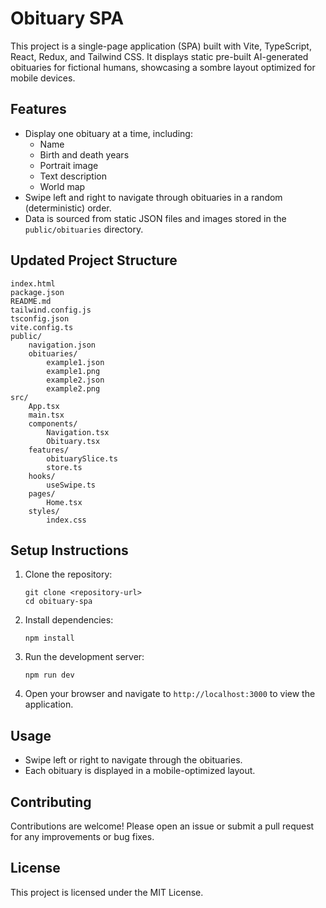 # Obituary SPA

This project is a single-page application (SPA) built with Vite, TypeScript, React, Redux, and Tailwind CSS. It displays static pre-built AI-generated obituaries for fictional humans, showcasing a sombre layout optimized for mobile devices.

## Features

- Display one obituary at a time, including:
  - Name
  - Birth and death years
  - Portrait image
  - Text description
  - World map
- Swipe left and right to navigate through obituaries in a random (deterministic) order.
- Data is sourced from static JSON files and images stored in the `public/obituaries` directory.

## Updated Project Structure
```
index.html
package.json
README.md
tailwind.config.js
tsconfig.json
vite.config.ts
public/
    navigation.json
    obituaries/
        example1.json
        example1.png
        example2.json
        example2.png
src/
    App.tsx
    main.tsx
    components/
        Navigation.tsx
        Obituary.tsx
    features/
        obituarySlice.ts
        store.ts
    hooks/
        useSwipe.ts
    pages/
        Home.tsx
    styles/
        index.css
```

## Setup Instructions

1. Clone the repository:
   ```
   git clone <repository-url>
   cd obituary-spa
   ```

2. Install dependencies:
   ```
   npm install
   ```

3. Run the development server:
   ```
   npm run dev
   ```

4. Open your browser and navigate to `http://localhost:3000` to view the application.

## Usage

- Swipe left or right to navigate through the obituaries.
- Each obituary is displayed in a mobile-optimized layout.

## Contributing

Contributions are welcome! Please open an issue or submit a pull request for any improvements or bug fixes.

## License

This project is licensed under the MIT License.